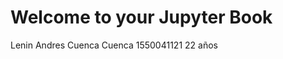 # Welcome to your Jupyter Book

Lenin Andres Cuenca Cuenca
1550041121
22 años

```{tableofcontents}
```
